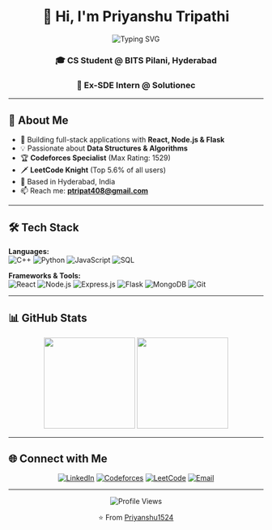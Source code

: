 <div align="center">

# 👋 Hi, I'm Priyanshu Tripathi

<img src="https://readme-typing-svg.herokuapp.com?font=Fira+Code&pause=1000&color=2E9EF7&center=true&vCenter=true&width=435&lines=Full+Stack+Developer;Competitive+Programmer;Problem+Solver" alt="Typing SVG" />

### 🎓 CS Student @ BITS Pilani, Hyderabad
### 💼 Ex-SDE Intern @ Solutionec

</div>

---

## 🚀 About Me

- 🔭 Building full-stack applications with **React, Node.js & Flask**
- 💡 Passionate about **Data Structures & Algorithms**
- 🏆 **Codeforces Specialist** (Max Rating: 1529)
- 🗡️ **LeetCode Knight** (Top 5.6% of all users)
- 📍 Based in Hyderabad, India
- 📫 Reach me: **ptripat408@gmail.com**

---

## 🛠️ Tech Stack

**Languages:**  
![C++](https://img.shields.io/badge/C++-%2300599C.svg?style=flat&logo=c%2B%2B&logoColor=white)
![Python](https://img.shields.io/badge/Python-3670A0?style=flat&logo=python&logoColor=ffdd54)
![JavaScript](https://img.shields.io/badge/JavaScript-%23323330.svg?style=flat&logo=javascript&logoColor=%23F7DF1E)
![SQL](https://img.shields.io/badge/SQL-%2307405e.svg?style=flat&logo=postgresql&logoColor=white)

**Frameworks & Tools:**  
![React](https://img.shields.io/badge/React-%2320232a.svg?style=flat&logo=react&logoColor=%2361DAFB)
![Node.js](https://img.shields.io/badge/Node.js-6DA55F?style=flat&logo=node.js&logoColor=white)
![Express.js](https://img.shields.io/badge/Express.js-%23404d59.svg?style=flat&logo=express&logoColor=%2361DAFB)
![Flask](https://img.shields.io/badge/Flask-%23000.svg?style=flat&logo=flask&logoColor=white)
![MongoDB](https://img.shields.io/badge/MongoDB-%234ea94b.svg?style=flat&logo=mongodb&logoColor=white)
![Git](https://img.shields.io/badge/Git-%23F05033.svg?style=flat&logo=git&logoColor=white)

---

## 📊 GitHub Stats

<div align="center">
  <img height="180em" src="https://github-readme-stats.vercel.app/api?username=Priyanshu1524&show_icons=true&theme=radical&include_all_commits=true&count_private=true"/>
  <img height="180em" src="https://github-readme-streak-stats.herokuapp.com/?user=Priyanshu1524&theme=radical"/>
</div>

---


## 🌐 Connect with Me

<div align="center">

[![LinkedIn](https://img.shields.io/badge/LinkedIn-%230077B5.svg?style=for-the-badge&logo=linkedin&logoColor=white)](https://linkedin.com/in/priyanshu-tripathi)
[![Codeforces](https://img.shields.io/badge/Codeforces-%231F8ACB.svg?style=for-the-badge&logo=codeforces&logoColor=white)](https://codeforces.com/profile/Loopguru321)
[![LeetCode](https://img.shields.io/badge/LeetCode-%23FFA116.svg?style=for-the-badge&logo=leetcode&logoColor=white)](https://leetcode.com/u/ptripat408/)
[![Email](https://img.shields.io/badge/Email-D14836?style=for-the-badge&logo=gmail&logoColor=white)](mailto:ptripat408@gmail.com)

</div>

---

<div align="center">
  
![Profile Views](https://komarev.com/ghpvc/?username=Priyanshu1524&color=blue&style=flat)

⭐️ From [Priyanshu1524](https://github.com/Priyanshu1524)

</div>
